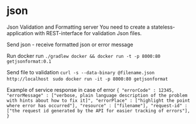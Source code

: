 # json
Json Validation and Formatting server You need to create a stateless-application with REST-interface for validation Json files.

Send json - receive formatted json or error message


Run docker run `./gradlew docker && docker run -t -p 8000:80 getjsonformat:0.1`


Send file to validation `curl -s --data-binary @filename.json http://localhost`
` sudo docker run -it -p 8000:80 getjsonformat`


Example of service response in case of error `{ "errorCode" : 12345, "errorMessage" : ["verbose, plain language description of the problem with hints about how to fix it]", "errorPlace" : ["highlight the point where error has occurred"], "resource" : ["filename"], "request-id" : ["the request id generated by the API for easier tracking of errors"], }`
